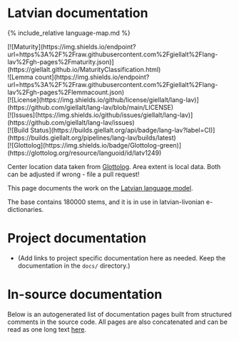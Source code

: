 # Latvian documentation

<div class="twocolumn map" markdown="1">

{% include_relative language-map.md %}

<div class="badges" markdown="1">
[![Maturity](https://img.shields.io/endpoint?url=https%3A%2F%2Fraw.githubusercontent.com%2Fgiellalt%2Flang-lav%2Fgh-pages%2Fmaturity.json)](https://giellalt.github.io/MaturityClassification.html) <br/>
![Lemma count](https://img.shields.io/endpoint?url=https%3A%2F%2Fraw.githubusercontent.com%2Fgiellalt%2Flang-lav%2Fgh-pages%2Flemmacount.json) <br/>
[![License](https://img.shields.io/github/license/giellalt/lang-lav)](https://github.com/giellalt/lang-lav/blob/main/LICENSE) <br/>
[![Issues](https://img.shields.io/github/issues/giellalt/lang-lav)](https://github.com/giellalt/lang-lav/issues) <br/>
[![Build Status](https://builds.giellalt.org/api/badge/lang-lav?label=CI)](https://builds.giellalt.org/pipelines/lang-lav/builds/latest) <br/>
[![Glottolog](https://img.shields.io/badge/Glottolog-green)](https://glottolog.org/resource/languoid/id/latv1249)
</div>

Center location data taken from [Glottolog](https://glottolog.org/). Area extent is local data. Both can be adjusted if wrong - file a pull request!

</div>

This page documents the work on the [Latvian language model](http://github.com/giellalt/lang-lav). 

The base contains 180000 stems, and it is in use in latvian-livonian e-dictionaries.

# Project documentation

* (Add links to project specific documentation here as needed. Keep the documentation in the `docs/` directory.)

# In-source documentation

Below is an autogenerated list of documentation pages built from structured comments in the source code. All pages are also concatenated and can be read as one long text [here](lav.md).
